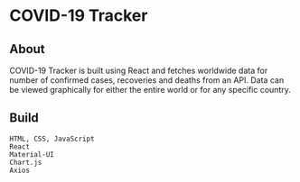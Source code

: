 # COVID-19 Tracker

## About

COVID-19 Tracker is built using React and fetches worldwide data for number of confirmed cases, recoveries and deaths from an API.
Data can be viewed graphically for either the entire world or for any specific country.

## Build

`HTML, CSS, JavaScript`  
`React`    
`Material-UI`  
`Chart.js`  
`Axios`

